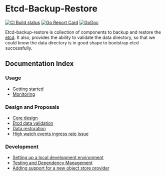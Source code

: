 # Etcd-Backup-Restore

[![CI Build status](https://concourse.ci.infra.gardener.cloud/api/v1/teams/gardener/pipelines/etcd-backup-restore-master/jobs/master-head-update-job/badge)](https://concourse.ci.infra.gardener.cloud/teams/gardener/pipelines/etcd-backup-restore-master/jobs/master-head-update-job)
[![Go Report Card](https://goreportcard.com/badge/github.com/gardener/etcd-backup-restore)](https://goreportcard.com/report/github.com/gardener/etcd-backup-restore)
[![GoDoc](https://godoc.org/github.com/gardener/etcd-backup-restore?status.svg)](https://godoc.org/github.com/gardener/etcd-backup-restore)

Etcd-backup-restore is collection of components to backup and restore the [etcd]. It also, provides the ability to validate the data directory, so that we could know the data directory is in good shape to bootstrap etcd successfully.

## Documentation Index

### Usage

* [Getting started](doc/usage/getting_started.md)
* [Monitoring](doc/usage/metrics.md)

### Design and Proposals

* [Core design](doc/proposals/design.md)
* [Etcd data validation](doc/proposals/validation.md)
* [Data restoration](doc/proposals/restoration.md)
* [High watch events ingress rate issue](doc/proposals/high_watch_event_ingress_rate.md)

### Development

* [Setting up a local development environment](doc/development/local_setup.md)
* [Testing and Dependency Management](doc/development/testing_and_dependencies.md)
* [Adding support for a new object store provider](doc/development/new_cp_support.md)

[etcd]: https://github.com/coreos/etcd
